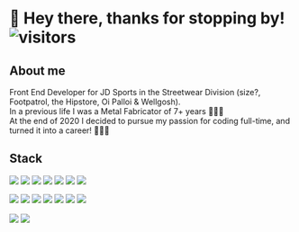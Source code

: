 # 👋 Hey there, thanks for stopping by! ![visitors](https://visitor-badge.glitch.me/badge?page_id=dalefitzgerald.dalefitzgerald&left_color=#0C1014&right_color=#21b791)

## About me 
Front End Developer for JD Sports in the Streetwear Division (size?, Footpatrol, the Hipstore, Oi Palloi & Wellgosh).<br>
In a previous life I was a Metal Fabricator of 7+ years 👨🏽‍🏭 <br>
At the end of 2020 I decided to pursue my passion for coding full-time, and turned it into a career! 👨🏽‍💻 <br>

## Stack
![](https://img.shields.io/badge/-HTML-informational?style=for-the-badge&logo=html5&logoColor=white&color=F06529)
![](https://img.shields.io/badge/-Sass-informational?style=for-the-badge&logo=sass&logoColor=white&color=CD6799)
![](https://img.shields.io/badge/-JavaScript-informational?style=for-the-badge&logo=javascript&logoColor=323330&color=F0DB4F)
![](https://img.shields.io/badge/-JQuery-informational?style=for-the-badge&logo=jquery&logoColor=131B28&color=0868AC)
![](https://img.shields.io/badge/-React_JS-informational?style=for-the-badge&logo=react&logoColor=white&color=61DBFB)
![](https://img.shields.io/badge/-Vue_JS-informational?style=for-the-badge&logo=vuedotjs&logoColor=41B883&color=35495E)
![](https://img.shields.io/badge/-Styled_Components-informational?style=for-the-badge&logo=styledcomponents&logoColor=white&color=FF6C75)

![](https://img.shields.io/badge/-Tailwind_CSS-informational?style=for-the-badge&logo=tailwindcss&logoColor=white&color=38bdf8)
![](https://img.shields.io/badge/-Node_JS-informational?style=for-the-badge&logo=nodedotjs&logoColor=303030&color=3C873A)
![](https://img.shields.io/badge/-Express-informational?style=for-the-badge&logo=express&logoColor=black&color=white)
![](https://img.shields.io/badge/-React_Router-informational?style=for-the-badge&logo=reactrouter&logoColor=white&color=B3001C)
![](https://img.shields.io/badge/-Python-informational?style=for-the-badge&logo=python&logoColor=FFE873&color=4B8BBE)
![](https://img.shields.io/badge/-git-informational?style=for-the-badge&logo=git&logoColor=F1502F&color=white)
![](https://img.shields.io/badge/-VS_code-informational?style=for-the-badge&logo=visualstudiocode&logoColor=38bdf8&color=595b5c)







<img align="center" src="https://github-readme-stats.vercel.app/api?username=dalefitzgerald&theme=gotham&show_icons=true&hide_border=true&&count_private=true&include_all_commits=true" /> 

<img align="center" src="https://github-readme-stats.vercel.app/api/top-langs/?username=dalefitzgerald&theme=gotham&exclude_repo=learnstorybook.com,odoo,hull-starter&hide_border=true&hide=Shell&layout=compact" />

<!-- <img align="center" src="https://github-readme-stats.vercel.app/api/wakatime?username=@9a28d6b8-5177-4c61-9a00-f97fbb6fd024&theme=gotham&hide_border=true" /> -->
